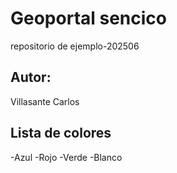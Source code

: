 # Geoportal sencico
repositorio de ejemplo-202506

## Autor:
Villasante Carlos

## Lista de colores
-Azul
-Rojo
-Verde
-Blanco